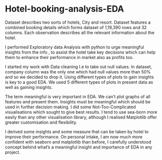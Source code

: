 # Hotel-booking-analysis-EDA

Dataset describes two sorts of hotels, City and resort. Dataset features a combined
booking details which forms dataset of 1,19,390 rows and 32 columns. Each
observation describes all the relevant information about the hotel.

I performed Exploratory data Analysis with python to urge meaningful insights
from the info , to assist the hotel take key decisions which can help them to
enhance their performance in market also as profits too.

I started my work with Data cleaning I.e to take out null values. In dataset,
company column was the only one which had null values more than 50% and so we
decided to drop it. Using different types of plots to gain insights is key to a good
EDA. We used 5 different types of plots in present data as well as gaining insights.

The term meaningful is very important in EDA. We can’t plot graphs of all features
and present them. Insights must be meaningful which should be used in further
decision making. I did some Not-Too-Complicated visualisations which sought to
give best results. I tend to use sea-born more easily than any other visualisation
library, although I realised Matplotlib offer greater customisation and flexibility.

I derived some insights and some measure that can be taken by hotel to improve
their performance. On personal intake, I am now much more confident with seaborn
and matplotlib than before, I carefully understood concept behind what’s a
meaningful insight and importance of EDA in any project.
